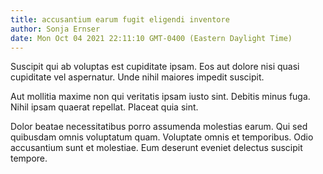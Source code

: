 ```yaml
---
title: accusantium earum fugit eligendi inventore
author: Sonja Ernser
date: Mon Oct 04 2021 22:11:10 GMT-0400 (Eastern Daylight Time)
---
```

Suscipit qui ab voluptas est cupiditate ipsam. Eos aut dolore nisi quasi cupiditate vel aspernatur. Unde nihil maiores impedit suscipit.

 Aut mollitia maxime non qui veritatis ipsam iusto sint. Debitis minus fuga. Nihil ipsam quaerat repellat. Placeat quia sint.

 Dolor beatae necessitatibus porro assumenda molestias earum. Qui sed quibusdam omnis voluptatum quam. Voluptate omnis et temporibus. Odio accusantium sunt et molestiae. Eum deserunt eveniet delectus suscipit tempore.